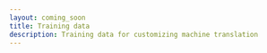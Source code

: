 ```yaml
---
layout: coming_soon
title: Training data
description: Training data for customizing machine translation
---
```


